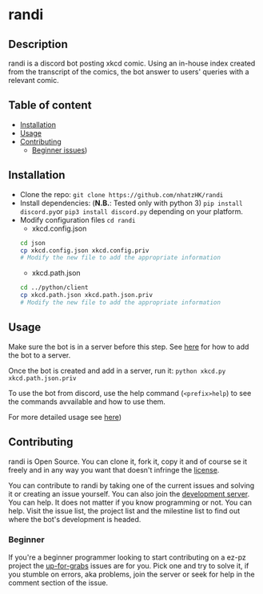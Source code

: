 # **randi**

## Description

randi is a discord bot posting xkcd comic. Using an in-house index created from
the transcript of the comics, the bot answer to users' queries with a relevant
comic.

## Table of content

* [Installation](https://github.com/nhatzHK/randi#installation)
* [Usage](https://github.com/nhatzHK/randi#usage)
* [Contributing](https://github.com/nhatzHK/randi#contributing)
  * [Beginner issues](https://github.com/nhatzHK/randi#beginner))

## Installation

* Clone the repo: `git clone https://github.com/nhatzHK/randi`
* Install dependencies: (**N.B.**: Tested only with python 3)
  `pip install discord.py`or `pip3 install discord.py` depending on your
  platform.
* Modify configuration files
  `cd randi`
  * xkcd.config.json
  ```sh
  cd json
  cp xkcd.config.json xkcd.config.priv
  # Modify the new file to add the appropriate information
  ```
  * xkcd.path.json
  ```sh
  cd ../python/client
  cp xkcd.path.json xkcd.path.json.priv
  # Modify the new file to add the appropriate information
  ```

## Usage

Make sure the bot is in a server before this step. See
[here](https://github.com/nhatzHK/randi/wiki#bot-devs) for how to add the bot to
a server.

Once the bot is created and add in a server, run it:
`python xkcd.py xkcd.path.json.priv`

To use the bot from discord, use the help command (`<prefix>help`) to see the commands avvailable and how to use them.

For more detailed usage see
[here](https://github.com/nhatzHK/randi/wiki#how-to))

## Contributing

randi is Open Source. You can clone it, fork it, copy it and of course se it freely and in any way you want that doesn't infringe the [license](https://github.com/nhatzHK/randi/blob/master/License). 

You can contribute to randi by taking one of the current issues and solving it or creating an issue yourself. You can also join the [development server](https://discord.gg/rwjq3Mh). You can help. It does not matter if you know programming or not. You can help. Visit the issue list, the project list and the milestine list to find out where the bot's development is headed.

### Beginner

If you're a beginner programmer looking to start contributing on a ez-pz project
the [up-for-grabs](https://github.com/nhatzHK/randi/labels/up-for-grabs) issues
are for you. Pick one and try to solve it, if you stumble on errors, aka
problems, join the server or seek for help in the comment section of the issue.
